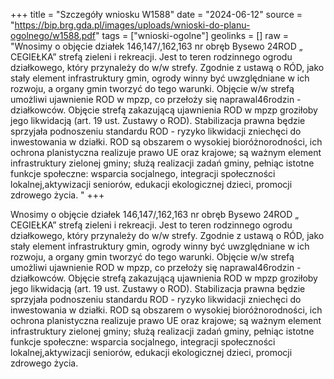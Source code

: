 +++
title = "Szczegóły wniosku W1588"
date = "2024-06-12"
source = "https://bip.brg.gda.pl/images/uploads/wnioski-do-planu-ogolnego/w1588.pdf"
tags = ["wnioski-ogolne"]
geolinks = []
raw = "Wnosimy o objęcie działek 146,147/,162,163 nr obręb Bysewo 24ROD „ CEGIEŁKA” strefą zieleni i rekreacji. Jest to teren rodzinnego ogrodu działkowego, który przynależy do w/w strefy. Zgodnie z ustawą o RÓD, jako stały element infrastruktury gmin, ogrody winny być uwzględniane w ich rozwoju, a organy gmin tworzyć do tego warunki. Objęcie w/w strefą umożliwi ujawnienie ROD w mpzp, co przełoży się naprawal46rodzin - działkowców. Objęcie strefą zakazującą ujawnienia ROD w mpzp groziłoby jego likwidacją (art. 19 ust. Zustawy o ROD). Stabilizacja prawna będzie sprzyjała podnoszeniu standardu ROD - ryzyko likwidacji zniechęci do inwestowania w działki. ROD są obszarem o wysokiej bioróżnorodności, ich ochrona planistyczna realizuje prawo UE oraz krajowe; są ważnym element infrastruktury zielonej gminy; służą realizacji zadań gminy, pełniąc istotne funkcje społeczne: wsparcia socjalnego, integracji społeczności lokalnej,aktywizacji seniorów, edukacji ekologicznej dzieci, promocji zdrowego życia. "
+++

Wnosimy o objęcie działek 146,147/,162,163 nr obręb Bysewo 24ROD „ CEGIEŁKA”
strefą zieleni i rekreacji. Jest to teren rodzinnego ogrodu działkowego, który przynależy do w/w
strefy. Zgodnie z ustawą o RÓD, jako stały element infrastruktury gmin, ogrody winny być
uwzględniane w ich rozwoju, a organy gmin tworzyć do tego warunki. Objęcie w/w strefą
umożliwi ujawnienie ROD w mpzp, co przełoży się naprawal46rodzin - działkowców. Objęcie
strefą zakazującą ujawnienia ROD w mpzp groziłoby jego likwidacją (art. 19 ust. Zustawy o
ROD). Stabilizacja prawna będzie sprzyjała podnoszeniu standardu ROD - ryzyko likwidacji
zniechęci do inwestowania w działki. ROD są obszarem o wysokiej bioróżnorodności, ich ochrona
planistyczna realizuje prawo UE oraz krajowe; są ważnym element infrastruktury zielonej gminy;
służą realizacji zadań gminy, pełniąc istotne funkcje społeczne: wsparcia socjalnego, integracji
społeczności lokalnej,aktywizacji seniorów, edukacji ekologicznej dzieci, promocji zdrowego
życia.



